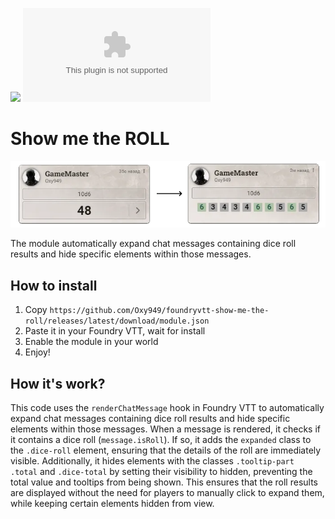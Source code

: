![](https://img.shields.io/badge/Foundry-v12-informational) 
![Latest Release Download Count](https://img.shields.io/github/downloads/oxy949/foundryvtt-show-me-the-roll/latest/module.zip)

# Show me the ROLL

![Image](./smtr.webp)

The module automatically expand chat messages containing dice roll results and hide specific elements within those messages.


## How to install 

1. Copy `https://github.com/Oxy949/foundryvtt-show-me-the-roll/releases/latest/download/module.json` 
2. Paste it in your Foundry VTT, wait for install
3. Enable the module in your world
4. Enjoy!

## How it's work?

This code uses the `renderChatMessage` hook in Foundry VTT to automatically expand chat messages containing dice roll results and hide specific elements within those messages. When a message is rendered, it checks if it contains a dice roll (`message.isRoll`). If so, it adds the `expanded` class to the `.dice-roll` element, ensuring that the details of the roll are immediately visible. Additionally, it hides elements with the classes `.tooltip-part .total` and `.dice-total` by setting their visibility to hidden, preventing the total value and tooltips from being shown. This ensures that the roll results are displayed without the need for players to manually click to expand them, while keeping certain elements hidden from view.